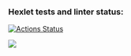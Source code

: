 ### Hexlet tests and linter status:
[![Actions Status](https://github.com/exlawyer/frontend-project-46/workflows/hexlet-check/badge.svg)](https://github.com/exlawyer/frontend-project-46/actions)

<a href="https://codeclimate.com/github/exlawyer/frontend-project-46/maintainability"><img src="https://api.codeclimate.com/v1/badges/f8d1b47e18b98222917e/maintainability" /></a>
